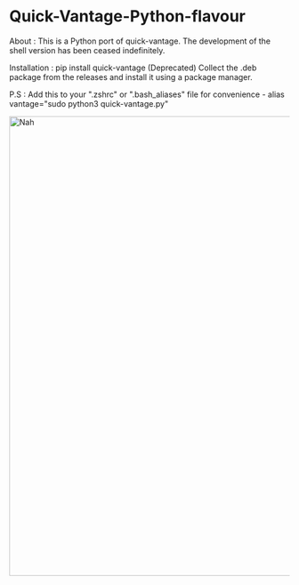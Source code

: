 # Quick-Vantage-Python-flavour
About : 
This is a Python port of quick-vantage. The development of the shell version has been ceased indefinitely.

Installation :
pip install quick-vantage (Deprecated)
Collect the .deb package from the releases and install it using a package manager.

P.S : Add this to your ".zshrc" or ".bash_aliases" file for convenience - alias vantage="sudo python3 quick-vantage.py" 

<img width="1242" height="827" alt="Nah" src="https://github.com/user-attachments/assets/16126aa5-37b2-4f46-9a98-d0708d0284df" />
